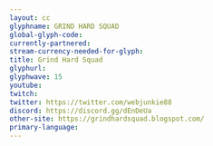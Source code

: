 ```yaml
---
layout: cc
glyphname: GRIND HARD SQUAD
global-glyph-code: 
currently-partnered: 
stream-currency-needed-for-glyph: 
title: Grind Hard Squad
glyphurl: 
glyphwave: 15
youtube: 
twitch: 
twitter: https://twitter.com/webjunkie88
discord: https://discord.gg/dEnDeUa
other-site: https://grindhardsquad.blogspot.com/
primary-language: 
---
```


